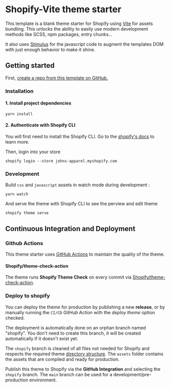 # Shopify-Vite theme starter
This template is a blank theme starter for Shopify using [Vite](https://vitejs.dev/) for assets bundling. This unlocks the ability to easily use modern development methods like SCSS, npm packages, entry chunks...

It also uses [Stimulus](https://stimulus.hotwired.dev/) for the javascript code to augment the templates DOM with just enough behavior to make it shine.

## Getting started

First, [create a repo from this template on GitHub.](https://github.com/robinsimonklein/shopify-vite/generate)

### Installation

#### 1. Install project dependencies
```shell
yarn install
```

#### 2. Authenticate with Shopify CLI
You will first need to install the Shopify CLI. Go to the [shopify's docs](https://shopify.dev/themes/tools/cli) to learn more.

Then, login into your store
```shell
shopify login --store johns-apparel.myshopify.com
```

### Development

Build `css` and `javascript` assets in watch mode during development :
```shell
yarn watch
```

And serve the theme with Shopify CLI to see the perview and edit theme 
```shell
shopify theme serve
```

<!-- TODO: Add folder structure explanation -->

## Continuous Integration and Deployment

### Github Actions
This theme starter uses [GitHub Actions](https://github.com/features/actions) to maintain the quality of the theme.

#### Shopify/theme-check-action
The theme runs **Shopify Theme Check** on every commit via [Shopify/theme-check-action](https://github.com/Shopify/theme-check-action).

### Deploy to shopify

You can deploy the theme for production by publishing a new **release**, or by manually running the `CI/CD` *GitHub Action* with the *deploy theme* option checked.

The deployment is automatically done on an orphan branch named "shopify". You don't need to create this branch, it will be created automatically if it doesn't exist yet.

The `shopify` branch is cleaned of all files not needed for Shopify and respects the required theme [directory structure](https://shopify.dev/themes/architecture#directory-structure-and-component-types). 
The `assets` folder contains the assets that are compiled and ready for production.

Publish this theme to Shopify via the **GitHub Integration** and selecting the `shopify` branch. The `main` branch can be used for a development/pre-production environment.
